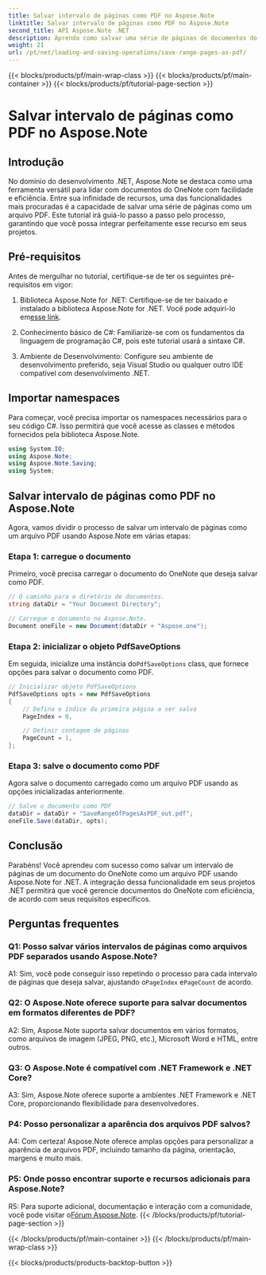 ```yaml
---
title: Salvar intervalo de páginas como PDF no Aspose.Note
linktitle: Salvar intervalo de páginas como PDF no Aspose.Note
second_title: API Aspose.Note .NET
description: Aprenda como salvar uma série de páginas de documentos do OneNote como arquivos PDF usando Aspose.Note for .NET. Tutorial passo a passo incluído.
weight: 21
url: /pt/net/loading-and-saving-operations/save-range-pages-as-pdf/
---
```


{{< blocks/products/pf/main-wrap-class >}}
{{< blocks/products/pf/main-container >}}
{{< blocks/products/pf/tutorial-page-section >}}

# Salvar intervalo de páginas como PDF no Aspose.Note

## Introdução

No domínio do desenvolvimento .NET, Aspose.Note se destaca como uma ferramenta versátil para lidar com documentos do OneNote com facilidade e eficiência. Entre sua infinidade de recursos, uma das funcionalidades mais procuradas é a capacidade de salvar uma série de páginas como um arquivo PDF. Este tutorial irá guiá-lo passo a passo pelo processo, garantindo que você possa integrar perfeitamente esse recurso em seus projetos.

## Pré-requisitos

Antes de mergulhar no tutorial, certifique-se de ter os seguintes pré-requisitos em vigor:

1.  Biblioteca Aspose.Note for .NET: Certifique-se de ter baixado e instalado a biblioteca Aspose.Note for .NET. Você pode adquiri-lo em[esse link](https://releases.aspose.com/note/net/).
   
2. Conhecimento básico de C#: Familiarize-se com os fundamentos da linguagem de programação C#, pois este tutorial usará a sintaxe C#.
   
3. Ambiente de Desenvolvimento: Configure seu ambiente de desenvolvimento preferido, seja Visual Studio ou qualquer outro IDE compatível com desenvolvimento .NET.

## Importar namespaces

Para começar, você precisa importar os namespaces necessários para o seu código C#. Isso permitirá que você acesse as classes e métodos fornecidos pela biblioteca Aspose.Note.

```csharp
using System.IO;
using Aspose.Note;
using Aspose.Note.Saving;
using System;
```

## Salvar intervalo de páginas como PDF no Aspose.Note

Agora, vamos dividir o processo de salvar um intervalo de páginas como um arquivo PDF usando Aspose.Note em várias etapas:

### Etapa 1: carregue o documento

Primeiro, você precisa carregar o documento do OneNote que deseja salvar como PDF.

```csharp
// O caminho para o diretório de documentos.
string dataDir = "Your Document Directory";

// Carregue o documento no Aspose.Note.
Document oneFile = new Document(dataDir + "Aspose.one");
```

### Etapa 2: inicializar o objeto PdfSaveOptions

 Em seguida, inicialize uma instância do`PdfSaveOptions` class, que fornece opções para salvar o documento como PDF.

```csharp
// Inicializar objeto PdfSaveOptions
PdfSaveOptions opts = new PdfSaveOptions
{
    // Defina o índice da primeira página a ser salva
    PageIndex = 0,

    // Definir contagem de páginas
    PageCount = 1,
};
```

### Etapa 3: salve o documento como PDF

Agora salve o documento carregado como um arquivo PDF usando as opções inicializadas anteriormente.

```csharp
// Salve o documento como PDF
dataDir = dataDir + "SaveRangeOfPagesAsPDF_out.pdf";
oneFile.Save(dataDir, opts);
```

## Conclusão

Parabéns! Você aprendeu com sucesso como salvar um intervalo de páginas de um documento do OneNote como um arquivo PDF usando Aspose.Note for .NET. A integração dessa funcionalidade em seus projetos .NET permitirá que você gerencie documentos do OneNote com eficiência, de acordo com seus requisitos específicos.

## Perguntas frequentes

### Q1: Posso salvar vários intervalos de páginas como arquivos PDF separados usando Aspose.Note?

A1: Sim, você pode conseguir isso repetindo o processo para cada intervalo de páginas que deseja salvar, ajustando o`PageIndex` e`PageCount` de acordo.
   
### Q2: O Aspose.Note oferece suporte para salvar documentos em formatos diferentes de PDF?

A2: Sim, Aspose.Note suporta salvar documentos em vários formatos, como arquivos de imagem (JPEG, PNG, etc.), Microsoft Word e HTML, entre outros.
   
### Q3: O Aspose.Note é compatível com .NET Framework e .NET Core?

A3: Sim, Aspose.Note oferece suporte a ambientes .NET Framework e .NET Core, proporcionando flexibilidade para desenvolvedores.
   
### P4: Posso personalizar a aparência dos arquivos PDF salvos?

A4: Com certeza! Aspose.Note oferece amplas opções para personalizar a aparência de arquivos PDF, incluindo tamanho da página, orientação, margens e muito mais.
   
### P5: Onde posso encontrar suporte e recursos adicionais para Aspose.Note?

 R5: Para suporte adicional, documentação e interação com a comunidade, você pode visitar o[Fórum Aspose.Note](https://forum.aspose.com/c/note/28).
{{< /blocks/products/pf/tutorial-page-section >}}

{{< /blocks/products/pf/main-container >}}
{{< /blocks/products/pf/main-wrap-class >}}

{{< blocks/products/products-backtop-button >}}

